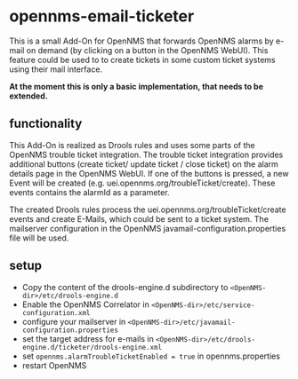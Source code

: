 # opennms-email-ticketer

This is a small Add-On for OpenNMS that forwards OpenNMS alarms by e-mail on demand (by clicking on a button in the OpenNMS WebUI). This feature could be used to to create tickets in some custom ticket systems using their mail interface.

**At the moment this is only a basic implementation, that needs to be extended.**

## functionality

This Add-On is realized as Drools rules and uses some parts of the OpenNMS trouble ticket integration. The trouble ticket integration provides additional buttons (create ticket/ update ticket / close ticket) on the alarm details page in the OpenNMS WebUI. If one of the buttons is pressed, a new Event will be created (e.g. uei.opennms.org/troubleTicket/create). These events contains the alarmId as a parameter.

The created Drools rules process the uei.opennms.org/troubleTicket/create events and create E-Mails, which could be sent to a ticket system. The mailserver configuration in the OpenNMS javamail-configuration.properties file will be used.


## setup

* Copy the content of the drools-engine.d subdirectory to `<OpenNMS-dir>/etc/drools-engine.d`
* Enable the OpenNMS Correlator in `<OpenNMS-dir>/etc/service-configuration.xml`
* configure your mailserver in `<OpenNMS-dir>/etc/javamail-configuration.properties`
* set the target address for e-mails in `<OpenNMS-dir>/etc/drools-engine.d/ticketer/drools-engine.xml`
* set `opennms.alarmTroubleTicketEnabled = true` in opennms.properties
* restart OpenNMS

